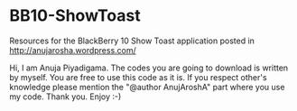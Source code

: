BB10-ShowToast
==============

Resources for the BlackBerry 10 Show Toast application posted in http://anujarosha.wordpress.com/


Hi, I am Anuja Piyadigama. 
The codes you are going to download is written by myself. 
You are free to use this code as it is.
If you respect other's knowledge please mention the "@author AnujAroshA" part where you use my code.
Thank you.
Enjoy :-)
